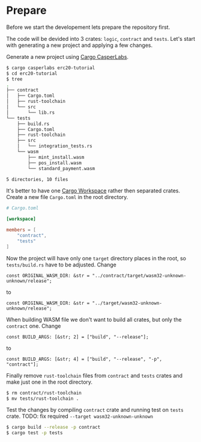 # Prepare

Before we start the developement lets prepare the repository first.

The code will be devided into 3 crates: `logic`, `contract` and `tests`. Let's start with generating a new project and applying a few changes.

Generate a new project using [Cargo CasperLabs](setup-of-rust-contract-sdk.html#cargo-casperlabs).
```bash
$ cargo casperlabs erc20-tutorial
$ cd erc20-tutorial
$ tree
.
├── contract
│   ├── Cargo.toml
│   ├── rust-toolchain
│   └── src
│       └── lib.rs
└── tests
    ├── build.rs
    ├── Cargo.toml
    ├── rust-toolchain
    ├── src
    │   └── integration_tests.rs
    └── wasm
        ├── mint_install.wasm
        ├── pos_install.wasm
        └── standard_payment.wasm

5 directories, 10 files
```

It's better to have one [Cargo Workspace](https://doc.rust-lang.org/book/ch14-03-cargo-workspaces.html) rather then separated crates. Create a new file `Cargo.toml` in the root directory.
```toml
# Cargo.toml

[workspace]

members = [
    "contract",
    "tests"
]
```


Now the project will have only one `target` directory places in the root, so `tests/build.rs` have to be adjusted. Change
```
const ORIGINAL_WASM_DIR: &str = "../contract/target/wasm32-unknown-unknown/release";
```
to
```
const ORIGINAL_WASM_DIR: &str = "../target/wasm32-unknown-unknown/release";
```

When building WASM file we don't want to build all crates, but only the `contract` one. Change
```
const BUILD_ARGS: [&str; 2] = ["build", "--release"];
```
to
```
const BUILD_ARGS: [&str; 4] = ["build", "--release", "-p", "contract"];
```

Finally remove `rust-toolchain` files from `contract` and `tests` crates and make just one in the root directory.
```bash
$ rm contract/rust-toolchain
$ mv tests/rust-toolchain .
```

Test the changes by compiling `contract` crate and running test on `tests` crate.
TODO: fix required `--target wasm32-unknown-unknown`
```bash
$ cargo build --release -p contract 
$ cargo test -p tests
```

